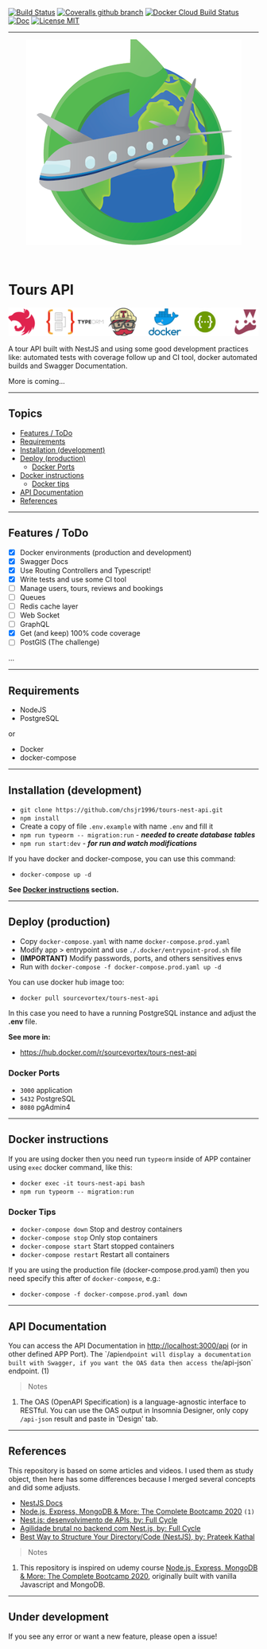 [![Build Status](https://travis-ci.com/chsjr1996/tours-nest-api.svg?branch=main)](https://travis-ci.com/chsjr1996/tours-nest-api) [![Coveralls github branch](https://img.shields.io/coveralls/github/chsjr1996/tours-nest-api/main)](https://coveralls.io/github/chsjr1996/tours-nest-api?branch=main) [![Docker Cloud Build Status](https://img.shields.io/docker/cloud/build/sourcevortex/tours-nest-api)](https://hub.docker.com/r/sourcevortex/tours-nest-api) [![Doc](https://img.shields.io/badge/doc-swagger-%230E7FBF)](#api-documentation) [![License MIT](https://img.shields.io/github/license/chsjr1996/tours-nest-api)](https://github.com/chsjr1996/tours-nest-api/blob/main/LICENSE)

---

<p align="center">
  <img src="./logo.png" />
</p>

<br>

# Tours API

![Repository Banner](./repo-banner.png)

A tour API built with NestJS and using some good development practices like: automated tests with coverage follow up and CI tool, docker automated builds and Swagger Documentation.

More is coming...

---

## Topics

- [Features / ToDo](#features--todo)
- [Requirements](#requirements)
- [Installation (development)](#installation-development)
- [Deploy (production)](#deploy-production)
  - [Docker Ports](#docker-ports)
- [Docker instructions](#docker-instructions)
  - [Docker tips](#docker-tips)
- [API Documentation](#api-documentation)
- [References](#references)

---

## Features / ToDo

- [x] Docker environments (production and development)
- [x] Swagger Docs
- [x] Use Routing Controllers and Typescript!
- [x] Write tests and use some CI tool
- [ ] Manage users, tours, reviews and bookings
- [ ] Queues
- [ ] Redis cache layer
- [ ] Web Socket
- [ ] GraphQL
- [x] Get (and keep) 100% code coverage
- [ ] PostGIS (The challenge)

...

---

## Requirements

- NodeJS
- PostgreSQL

or

- Docker
- docker-compose

---

## Installation (development)

- `git clone https://github.com/chsjr1996/tours-nest-api.git`
- `npm install`
- Create a copy of file `.env.example` with name `.env` and fill it
- `npm run typeorm -- migration:run` - **_needed to create database tables_**
- `npm run start:dev` - **_for run and watch modifications_**

If you have docker and docker-compose, you can use this command:

- `docker-compose up -d`

**See [Docker instructions](#docker-instructions) section.**

---

## Deploy (production)

- Copy `docker-compose.yaml` with name `docker-compose.prod.yaml`
- Modify app > entrypoint and use `./.docker/entrypoint-prod.sh` file
- **(IMPORTANT)** Modify passwords, ports, and others sensitives envs
- Run with `docker-compose -f docker-compose.prod.yaml up -d `

You can use docker hub image too:

- `docker pull sourcevortex/tours-nest-api`

In this case you need to have a running PostgreSQL instance and adjust the **.env** file.

**See more in:**

- https://hub.docker.com/r/sourcevortex/tours-nest-api

### Docker Ports

- `3000` application
- `5432` PostgreSQL
- `8080` pgAdmin4

---

## Docker instructions

If you are using docker then you need run `typeorm` inside of APP container using `exec` docker command, like this:

- `docker exec -it tours-nest-api bash`
- `npm run typeorm -- migration:run`

### Docker Tips

- `docker-compose down` Stop and destroy containers
- `docker-compose stop` Only stop containers
- `docker-compose start` Start stopped containers
- `docker-compose restart` Restart all containers

If you are using the production file (docker-compose.prod.yaml) then you need specify this after of `docker-compose`, e.g.:

- `docker-compose -f docker-compose.prod.yaml down`

---

## API Documentation

You can access the API Documentation in [http://localhost:3000/api](http://localhost:3000/api`) (or in other defined APP Port). The `/api` endpoint will display a documentation built with Swagger, if you want the OAS data then access the `/api-json` endpoint. (1)

> Notes

1. The OAS (OpenAPI Specification) is a language-agnostic interface to RESTful. You can use the OAS output in Insomnia Designer, only copy `/api-json` result and paste in 'Design' tab.

---

## References

This repository is based on some articles and videos. I used them as study object, then here has some differences because I merged several concepts and did some adjusts.

- [NestJS Docs](https://docs.nestjs.com)
- [Node.js, Express, MongoDB & More: The Complete Bootcamp 2020](https://www.udemy.com/course/nodejs-express-mongodb-bootcamp) `(1)`
- [Nest.js: desenvolvimento de APIs, by: Full Cycle](https://www.youtube.com/watch?v=BT7novtdAgI&t=6650s)
- [Agilidade brutal no backend com Nest.js, by: Full Cycle](https://www.youtube.com/watch?v=qE0jRojtx08)
- [Best Way to Structure Your Directory/Code (NestJS), by: Prateek Kathal](https://medium.com/the-crowdlinker-chronicle/best-way-to-structure-your-directory-code-nestjs-a06c7a641401)

> Notes

1. This repository is inspired on udemy course [Node.js, Express, MongoDB & More: The Complete Bootcamp 2020](https://www.udemy.com/course/nodejs-express-mongodb-bootcamp/), originally built with vanilla Javascript and MongoDB.

---

## Under development

If you see any error or want a new feature, please open a issue!
